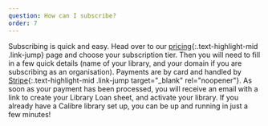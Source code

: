 ```yaml
---
question: How can I subscribe?
order: 7
---
```

Subscribing is quick and easy. Head over to our [pricing](/pricing/){:.text-highlight-mid .link-jump} page and choose your subscription tier. Then you will need to fill in a few quick details (name of your library, and your domain if you are subscribing as an organisation). Payments are by card and handled by [Stripe](https://stripe.com){:.text-highlight-mid .link-jump target="_blank" rel="noopener"}. As soon as your payment has been processed, you will receive an email with a link to create your Library Loan sheet, and activate your library. If you already have a Calibre library set up, you can be up and running in just a few minutes!
